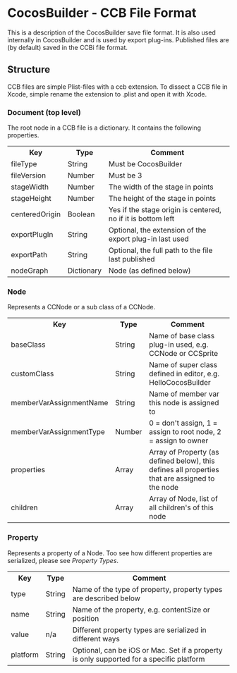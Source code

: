 # CocosBuilder - CCB File Format

This is a description of the CocosBuilder save file format. It is also used internally in CocosBuilder and is used by export plug-ins. Published files are (by default) saved in the CCBi file format.


## Structure

CCB files are simple Plist-files with a ccb extension. To dissect a CCB file in Xcode, simple rename the extension to .plist and open it with Xcode.


### Document (top level)

The root node in a CCB file is a dictionary. It contains the following properties.

<table>
    <tr>
        <th>Key</th><th>Type</th><th>Comment</th>
    </tr>
    <tr>
        <td>fileType</td><td>String</td><td>Must be CocosBuilder</td>
    </tr>
    <tr>
        <td>fileVersion</td><td>Number</td><td>Must be 3</td>
    </tr>
    <tr>
        <td>stageWidth</td><td>Number</td><td>The width of the stage in points</td>
    </tr>
    <tr>
        <td>stageHeight</td><td>Number</td><td>The height of the stage in points</td>
    </tr>
    <tr>
        <td>centeredOrigin</td><td>Boolean</td><td>Yes if the stage origin is centered, no if it is bottom left</td>
    </tr>
    <tr>
        <td>exportPlugIn</td><td>String</td><td>Optional, the extension of the export plug-in last used</td>
    </tr>
    <tr>
        <td>exportPath</td><td>String</td><td>Optional, the full path to the file last published</td>
    </tr>
    <tr>
        <td>nodeGraph</td><td>Dictionary</td><td>Node (as defined below)</td>
    </tr>
</table>


### Node

Represents a CCNode or a sub class of a CCNode.

<table>
    <tr>
        <th>Key</th><th>Type</th><th>Comment</th>
    </tr>
    <tr>
        <td>baseClass</td><td>String</td><td>Name of base class plug-in used, e.g. CCNode or CCSprite</td>
    </tr>
    <tr>
        <td>customClass</td><td>String</td><td>Name of super class defined in editor, e.g. HelloCocosBuilder</td>
    </tr>
    <tr>
        <td>memberVarAssignmentName</td><td>String</td><td>Name of member var this node is assigned to</td>
    </tr>
    <tr>
        <td>memberVarAssignmentType</td><td>Number</td><td>0 = don't assign, 1 = assign to root node, 2 = assign to owner</td>
    </tr>
    <tr>
        <td>properties</td><td>Array</td><td>Array of Property (as defined below), this defines all properties that are assigned to the node</td>
    </tr>
    <tr>
        <td>children</td><td>Array</td><td>Array of Node, list of all children's of this node</td>
    </tr>
</table>


### Property

Represents a property of a Node. Too see how different properties are serialized, please see _Property Types_.

<table>
    <tr>
        <th>Key</th><th>Type</th><th>Comment</th>
    </tr>
    <tr>
        <td>type</td><td>String</td><td>Name of the type of property, property types are described below</td>
    </tr>
    <tr>
        <td>name</td><td>String</td><td>Name of the property, e.g. contentSize or position</td>
    </tr>
    <tr>
        <td>value</td><td>n/a</td><td>Different property types are serialized in different ways</td>
    </tr>
    <tr>
        <td>platform</td><td>String</td><td>Optional, can be iOS or Mac. Set if a property is only supported for a specific platform</td>
    </tr>
</table>